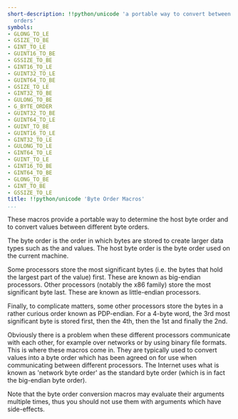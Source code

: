 ```yaml
---
short-description: !!python/unicode 'a portable way to convert between different byte
  orders'
symbols:
- GLONG_TO_LE
- GSIZE_TO_BE
- GINT_TO_LE
- GUINT16_TO_BE
- GSSIZE_TO_BE
- GINT16_TO_LE
- GUINT32_TO_LE
- GUINT64_TO_BE
- GSIZE_TO_LE
- GINT32_TO_BE
- GULONG_TO_BE
- G_BYTE_ORDER
- GUINT32_TO_BE
- GUINT64_TO_LE
- GUINT_TO_BE
- GUINT16_TO_LE
- GINT32_TO_LE
- GULONG_TO_LE
- GINT64_TO_LE
- GUINT_TO_LE
- GINT16_TO_BE
- GINT64_TO_BE
- GLONG_TO_BE
- GINT_TO_BE
- GSSIZE_TO_LE
title: !!python/unicode 'Byte Order Macros'
...
```


These macros provide a portable way to determine the host byte order
and to convert values between different byte orders.

The byte order is the order in which bytes are stored to create larger
data types such as the [](gint) and [](glong) values.
The host byte order is the byte order used on the current machine.

Some processors store the most significant bytes (i.e. the bytes that
hold the largest part of the value) first. These are known as big-endian
processors. Other processors (notably the x86 family) store the most
significant byte last. These are known as little-endian processors.

Finally, to complicate matters, some other processors store the bytes in
a rather curious order known as PDP-endian. For a 4-byte word, the 3rd
most significant byte is stored first, then the 4th, then the 1st and
finally the 2nd.

Obviously there is a problem when these different processors communicate
with each other, for example over networks or by using binary file formats.
This is where these macros come in. They are typically used to convert
values into a byte order which has been agreed on for use when
communicating between different processors. The Internet uses what is
known as 'network byte order' as the standard byte order (which is in
fact the big-endian byte order).

Note that the byte order conversion macros may evaluate their arguments
multiple times, thus you should not use them with arguments which have
side-effects.
